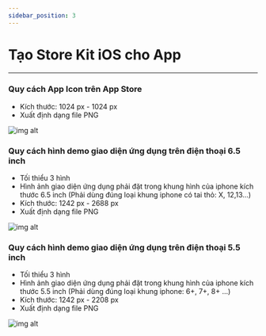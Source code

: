 ```yaml
---
sidebar_position: 3
---
```


# Tạo Store Kit iOS cho App 
---

### Quy cách App Icon trên App Store ###
+ Kích thước: 1024 px - 1024 px
+ Xuất định dạng file PNG

![img alt](/img/publish-app/iOS/store-kit-ios-01.jpg)

### Quy cách hình demo giao diện ứng dụng trên điện thoại 6.5 inch ###
+ Tối thiểu 3 hình
+ Hình ảnh giao diện ứng dụng phải đặt trong khung hình của iphone kích thước 6.5 inch (Phải dùng đúng loại khung iphone có tai thỏ: X, 12,13...)
+ Kích thước: 1242 px - 2688 px
+ Xuất định dạng file PNG

![img alt](/img/publish-app/iOS/store-kit-ios-02.jpg)

### Quy cách hình demo giao diện ứng dụng trên điện thoại 5.5 inch ###
+ Tối thiểu 3 hình
+ Hình ảnh giao diện ứng dụng phải đặt trong khung hình của iphone kích thước 5.5 inch (Phải dùng đúng loại khung iphone: 6+, 7+, 8+ ...)
+ Kích thước: 1242 px - 2208 px
+ Xuất định dạng file PNG

![img alt](/img/publish-app/iOS/store-kit-ios-03.jpg)